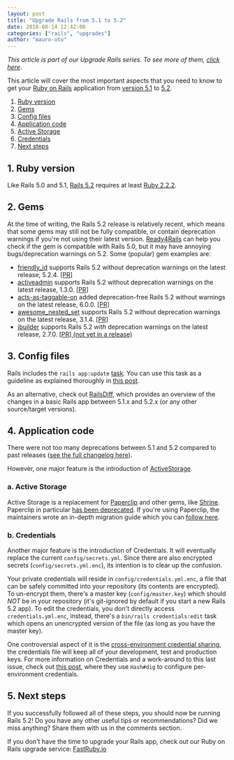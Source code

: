```yaml
---
layout: post
title: "Upgrade Rails from 5.1 to 5.2"
date: 2018-08-14 12:42:00
categories: ["rails", "upgrades"]
author: "mauro-oto"
---
```


_This article is part of our Upgrade Rails series. To see more of them, [click here](https://fastruby.io/blog/tags/upgrades)_.

This article will cover the most important aspects that you need to know to get
your [Ruby on Rails](http://rubyonrails.org/) application from [version 5.1](http://guides.rubyonrails.org/5_1_release_notes.html) to [5.2](http://guides.rubyonrails.org/5_2_release_notes.html).

<!--more-->

1. [Ruby version](#ruby-version)
2. [Gems](#gems)
3. [Config files](#config-files)
4. [Application code](#application-code)
  1. [Active Storage](#active-storage)
  2. [Credentials](#credentials)
5. [Next steps](#next-steps)

<h2 id="ruby-version">1. Ruby version</h2>

Like Rails 5.0 and 5.1, [Rails 5.2](https://weblog.rubyonrails.org/2018/4/9/Rails-5-2-0-final/) requires at least [Ruby 2.2.2](https://www.ruby-lang.org/en/news/2015/04/13/ruby-2-2-2-released/).

<h2 id="gems">2. Gems</h2>

At the time of writing, the Rails 5.2 release is relatively recent, which
means that some gems may still not be fully compatible, or contain deprecation
warnings if you're not using their latest version. [Ready4Rails](http://www.ready4rails.net)
can help you check if the gem is compatible with Rails 5.0, but it may have
annoying bugs/deprecation warnings on 5.2. Some (popular) gem examples are:

- [friendly_id](https://rubygems.org/gems/friendly_id) supports Rails 5.2 without deprecation warnings on the latest release, 5.2.4. [\[PR\]](https://github.com/norman/friendly_id/pull/849)
- [activeadmin](https://rubygems.org/gems/activeadmin) supports Rails 5.2 without deprecation warnings on the latest release, 1.3.0. [\[PR\]](https://github.com/activeadmin/activeadmin/pull/5343)
- [acts-as-taggable-on](https://rubygems.org/gems/acts-as-taggable-on) added deprecation-free Rails 5.2 without warnings on the latest release, 6.0.0. [\[PR\]](https://github.com/mbleigh/acts-as-taggable-on/pull/887)
- [awesome\_nested\_set](https://rubygems.org/gems/awesome_nested_set) supports Rails 5.2 without deprecation warnings on the latest release, 3.1.4. [\[PR\]](https://github.com/collectiveidea/awesome_nested_set/pull/383)
- [jbuilder](https://rubygems.org/gems/jbuilder/) supports Rails 5.2 _with_ deprecation warnings on the latest release, 2.7.0. [\[PR\] (not yet in a release)](https://github.com/rails/jbuilder/pull/430)

<h2 id="config-files">3. Config files</h2>

Rails includes the `rails app:update` [task](http://edgeguides.rubyonrails.org/upgrading_ruby_on_rails.html#the-update-task).
You can use this task as a guideline as explained thoroughly in
[this post](http://thomasleecopeland.com/2015/08/06/running-rails-update.html).

As an alternative, check out [RailsDiff](http://railsdiff.org/5.1.6/5.2.0),
which provides an overview of the changes in a basic Rails app between 5.1.x and
5.2.x (or any other source/target versions).

<h2 id="application-code">4. Application code</h2>

There were not too many deprecations between 5.1 and 5.2 compared to past
releases ([see the full changelog here](https://guides.rubyonrails.org/5_2_release_notes.html#upgrading-to-rails-5-2)).

However, one major feature is the introduction of [ActiveStorage](https://edgeguides.rubyonrails.org/active_storage_overview.html).

<h3 id="active-storage">a. Active Storage</h2>

Active Storage is a replacement for [Paperclip](https://rubygems.org/gems/paperclip/)
and other gems, like [Shrine](https://github.com/shrinerb/shrine). Paperclip in
particular [has been deprecated](https://github.com/thoughtbot/paperclip#deprecated).
If you're using Paperclip, the maintainers wrote an in-depth migration guide
which you can [follow here](https://github.com/thoughtbot/paperclip/blob/master/MIGRATING.md).

<h3 id="credentials">b. Credentials</h2>

Another major feature is the introduction of Credentials. It will eventually
replace the current `config/secrets.yml`. Since there are also encrypted
secrets (`config/secrets.yml.enc`), its intention is to clear up the confusion.

Your private credentials will reside in `config/credentials.yml.enc`, a file
that can be safely committed into your repository (its contents are encrypted).
To un-encrypt them, there's a master key (`config/master.key`) which should
*NOT* be in your repository (it's git-ignored by default if you start a new
Rails 5.2 app). To edit the credentials, you don't directly access
`credentials.yml.enc`, instead, there's a `bin/rails credentials:edit` task
which opens an unencrypted version of the file (as long as you have the master
key).

One controversial aspect of it is the [cross-environment credential sharing](https://github.com/rails/rails/issues/31349),
the credentials file will keep all of your development, test and production keys.
For more information on Credentials and a work-around to this last issue, check
out [this post](https://blog.eq8.eu/til/rails-52-credentials-tricks.html), where
they use `Hash#dig` to configure per-environment credentials.

<h2 id="next-steps">5. Next steps</h2>

If you successfully followed all of these steps, you should now be running Rails 5.2! Do you have any other useful tips or recommendations? Did we miss anything? Share them with us in the comments section.

If you don't have the time to upgrade your Rails app, check out our Ruby on Rails
upgrade service: [FastRuby.io](https://fastruby.io)
